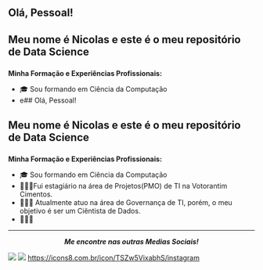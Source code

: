 ## Olá, Pessoal!</h2>
## Meu nome é Nicolas e este é o meu repositório de Data Science</h3>

##### 

**</h2>Minha Formação e Experiências Profissionais:</h2>**
- 🎓 Sou formando em Ciência da Computação
- e## Olá, Pessoal!</h2>
## Meu nome é Nicolas e este é o meu repositório de Data Science</h3>

##### 

**</h2>Minha Formação e Experiências Profissionais:</h2>**
- 🎓 Sou formando em Ciência da Computação
- 🙋🏻‍♂️Fui estagiário na área de Projetos(PMO) de TI na Votorantim Cimentos.
- 👨🏻‍💻 Atualmente atuo na área de Governança de TI, porém, o meu objetivo é ser um Ciêntista de Dados.
- 👨🏻‍🔬




<hr/>
<p align="center">
  <b><i>Me encontre nas outras Medias Sociais!</i></b>

[<img src="https://img.icons8.com/clouds/100/fa314a/instagram-new--v2.png"/>][Instagram]
[<img src="https://icons8.com.br/stickers/WyB8Jtm9PZoo/linkedin.png"/>][Linkedin]
https://icons8.com.br/icon/TSZw5VixabhS/instagram


<!--
**NicolasRaphael/nicolasraphael** is a ✨ _special_ ✨ repository because its `README.md` (this file) appears on your GitHub profile.

Here are some ideas to get you started:

- 🔭 I’m currently working on ...
- 🌱 I’m currently learning ...
- 👯 I’m looking to collaborate on ...
- 🤔 I’m looking for help with ...
- 💬 Ask me about ...
- 📫 How to reach me: ...
- 😄 Pronouns: ...
- ⚡ Fun fact: ...
-->
[Instagram]: https://www.instagram.com/nicolas__raphael/
[Linkedin]: https://www.linkedin.com/in/nicolas-raphael-8ab7a6174/
